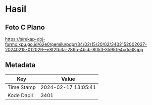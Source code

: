 # Hasil

## Foto C Plano

https://sirekap-obj-formc.kpu.go.id/62e0/pemilu/pdpr/34/02/15/20/02/3402152002037-20240215-012029--e8f2fb3a-289a-4bcb-8053-35951e4cdc68.jpg


## Metadata

| Key        | Value               |
| ---------- | ------------------- |
| Time Stamp | 2024-02-17 13:05:41 |
| Kode Dapil | 3401                |



